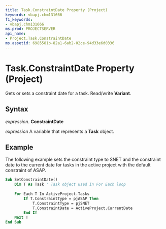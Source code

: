 ```yaml
---
title: Task.ConstraintDate Property (Project)
keywords: vbapj.chm131666
f1_keywords:
- vbapj.chm131666
ms.prod: PROJECTSERVER
api_name:
- Project.Task.ConstraintDate
ms.assetid: 6985581b-82a1-6ab2-02ce-94d33e6d0336
---
```



# Task.ConstraintDate Property (Project)

Gets or sets a constraint date for a task. Read/write  **Variant**.


## Syntax

 _expression_. **ConstraintDate**

 _expression_ A variable that represents a **Task** object.


## Example

The following example sets the constraint type to SNET and the constraint date to the current date for tasks in the active project with the default constraint of ASAP.


```vb
Sub SetConstraintDate() 
    Dim T As Task ' Task object used in For Each loop 
 
    For Each T In ActiveProject.Tasks 
        If T.ConstraintType = pjASAP Then 
            T.ConstraintType = pjSNET 
            T.ConstraintDate = ActiveProject.CurrentDate 
        End If 
    Next T 
End Sub
```


